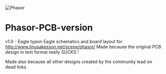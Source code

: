 ![Phasor](https://cloud.githubusercontent.com/assets/8536299/8457226/7346a7d2-2010-11e5-8283-bfe911b61a74.png)

# Phasor-PCB-version
v1.0 - Eagle typon
Eagle schematics and board layout for http://www.linusakesson.net/scene/phasor/ Made because the original PCB design in text format really SUCKS !


Made also because all other designs created by the community lead on dead links
